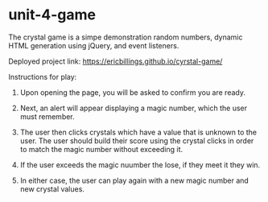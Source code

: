 # unit-4-game


The crystal game is a simpe demonstration random numbers, dynamic HTML generation using jQuery, and event listeners.

Deployed project link: https://ericbillings.github.io/cyrstal-game/

Instructions for play:

1.  Upon opening the page, you will be asked to confirm you are ready.

2.  Next, an alert will appear displaying a magic number, which the user must remember.

3.  The user then clicks crystals which have a value that is unknown to the user. The user should build their score using the crystal clicks in order to match the magic number without exceeding it.  

4.  If the user exceeds the magic nuumber the lose, if they meet it they win.

5.  In either case, the user can play again with a new magic number and new crystal values.


